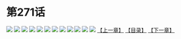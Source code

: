 # 第271话
![](https://mao.mhtupian.com/uploads/img/7563/327119/001.jpg)
![](https://mao.mhtupian.com/uploads/img/7563/327119/002.jpg)
![](https://mao.mhtupian.com/uploads/img/7563/327119/003.jpg)
![](https://mao.mhtupian.com/uploads/img/7563/327119/004.jpg)
![](https://mao.mhtupian.com/uploads/img/7563/327119/005.jpg)
![](https://mao.mhtupian.com/uploads/img/7563/327119/006.jpg)
![](https://mao.mhtupian.com/uploads/img/7563/327119/007.jpg)
![](https://mao.mhtupian.com/uploads/img/7563/327119/008.jpg)
![](https://mao.mhtupian.com/uploads/img/7563/327119/009.jpg)
![](https://mao.mhtupian.com/uploads/img/7563/327119/010.jpg)
![](https://mao.mhtupian.com/uploads/img/7563/327119/011.jpg)
![](https://mao.mhtupian.com/uploads/img/7563/327119/012.jpg)
[【上一章】](./11.md)
[【目录】](./README.md)
[【下一章】](./13.md)
